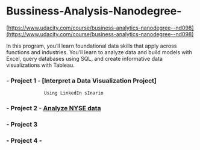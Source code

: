 


# Bussiness-Analysis-Nanodegree-

[https://www.udacity.com/course/business-analytics-nanodegree--nd098](https://www.udacity.com/course/business-analytics-nanodegree--nd098)



In this program, you’ll learn foundational data skills that apply across functions and industries. You’ll learn to analyze data and build models with Excel, query databases using SQL, and create informative data visualizations with Tableau.




###  - Project 1 - [Interpret a Data Visualization Project]  
                  Using LinkedIn sInario   

###  - Project 2 -  [ Analyze NYSE data](https://github.com/nancyalaswad90/Analyze-NYSE-Data)

###  - Project 3  

###  - Project 4 - 
